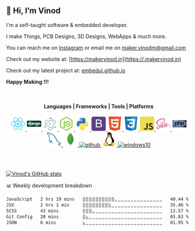 ## 👋 Hi, I’m Vinod

I'm a self-taught software & embedded developer.  

I make Things, PCB Designs, 3D Designs, WebApps & much more.

You can reach me on [Instagram](instagram.com/maker.vinod) or email me on maker.vinodm@gmail.com

Check out my website at: [https://makervinod.in](https://.makervinod.in)

Check out my latest project at: [embedui.github,io](https://embedui.github.io)


**Happy Making !!!**

<br>

<h4 align="center">Languages | Frameworks | Tools | Platforms</h4>

<p align="center">
  <a href="https://pt-br.reactjs.org/" target="_blank">
		<img 
			src="https://raw.githubusercontent.com/devicons/devicon/master/icons/react/react-original.svg" alt="react" width="40" height="40" />
	</a>
	<a href="https://www.djangoproject.com/" target="_blank">
		<img src="https://raw.githubusercontent.com/devicons/devicon/master/icons/django/django-original.svg" alt="django" width="40" height="40" />
	</a>
	<a href="https://www.electronjs.org/" target="_blank">
		<img src="https://raw.githubusercontent.com/devicons/devicon/master/icons/electron/electron-original.svg" alt="electron" width="40" height="40" />
	</a>
	<a href="https://nodejs.org/en/" target="_blank">
		<img src="https://raw.githubusercontent.com/devicons/devicon/master/icons/nodejs/nodejs-original.svg" alt="nodejs" width="40" height="40" />
	</a>
	<a href="https://www.python.org/" target="_blank">
 		<img src="https://raw.githubusercontent.com/devicons/devicon/master/icons/python/python-original.svg" alt="python" width="40" height="40" />
	</a>
	<a href="https://getbootstrap.com" target="_blank">
  	<img src="https://raw.githubusercontent.com/devicons/devicon/master/icons/bootstrap/bootstrap-plain.svg" alt="bootstrap" width="40" height="40" />
	</a>
  <a href="https://www.w3.org/html/" target="_blank">
  	<img src="https://raw.githubusercontent.com/devicons/devicon/master/icons/html5/html5-original.svg" alt="html5" width="40" height="40" />
	</a>
	<a href="https://www.w3schools.com/css/" target="_blank">
		<img src="https://raw.githubusercontent.com/devicons/devicon/master/icons/css3/css3-original.svg" alt="css3" width="40" height="40" />
	</a>
  <a href="https://developer.mozilla.org/en-US/docs/Web/JavaScript" target="_blank">
  	<img src="https://raw.githubusercontent.com/devicons/devicon/master/icons/javascript/javascript-original.svg" alt="javascript" width="40" height="40" />
	</a>
 	<a href="https://sass-lang.com/" target="_blank">
  	<img src="https://raw.githubusercontent.com/devicons/devicon/master/icons/sass/sass-original.svg" alt="sass" width="40" height="40" />
	</a>
	<a href="https://www.electronjs.org/" target="_blank">
  	<img src="https://raw.githubusercontent.com/devicons/devicon/master/icons/php/php-original.svg" alt="electron" width="40" height="40" />
	</a>
	<a href="https://www.mysql.com/" target="_blank">
  	<img src="https://raw.githubusercontent.com/devicons/devicon/master/icons/mysql/mysql-original.svg" alt="mysql" width="40" height="40" />
  </a>
  <a href="https://www.mongodb.com/" target="_blank">
  	<img src="https://raw.githubusercontent.com/devicons/devicon/master/icons/mongodb/mongodb-original.svg" alt="mongodb" width="40" height="40" />
  </a>
	<a href="https://github.com/" target="_blank">
		<img src="https://www.vectorlogo.zone/logos/github/github-icon.svg" alt="github" width="40" height="40" />
	</a>
	<a href="https://www.linux.org/" target="_blank">
		<img src="https://raw.githubusercontent.com/devicons/devicon/master/icons/linux/linux-original.svg" alt="linux" width="40" height="40" />
  </a>
  <a href="https://pt.wikipedia.org/wiki/Microsoft_Windows" target="_blank">
  	<img src="https://upload.wikimedia.org/wikipedia/commons/thumb/5/5f/Windows_logo_-_2012.svg/88px-Windows_logo_-_2012.svg.png" alt="windows10" width="40" height="40" />
  </a>
</p>

<br><br>

[![Vinod's GitHub stats](https://github-readme-stats.vercel.app/api?username=makervinod)](https://github.com/makervinod/github-readme-stats)

<!-- [![Top Langs](https://github-readme-stats.vercel.app/api/top-langs/?username=makervinod)](https://github.com/makervinod/github-readme-stats) -->

📊 Weekly development breakdown
<!--START_SECTION:waka-->
```text
JavaScript   2 hrs 19 mins   ⣿⣿⣿⣿⣿⣿⣿⣿⣿⣿⣄⣀⣀⣀⣀⣀⣀⣀⣀⣀⣀⣀⣀⣀⣀   40.44 % 
JSX          2 hrs 1 min     ⣿⣿⣿⣿⣿⣿⣿⣿⣷⣀⣀⣀⣀⣀⣀⣀⣀⣀⣀⣀⣀⣀⣀⣀⣀   35.46 % 
SCSS         43 mins         ⣿⣿⣿⣄⣀⣀⣀⣀⣀⣀⣀⣀⣀⣀⣀⣀⣀⣀⣀⣀⣀⣀⣀⣀⣀   12.57 % 
Git Config   20 mins         ⣿⣦⣀⣀⣀⣀⣀⣀⣀⣀⣀⣀⣀⣀⣀⣀⣀⣀⣀⣀⣀⣀⣀⣀⣀   05.83 % 
JSON         6 mins          ⣦⣀⣀⣀⣀⣀⣀⣀⣀⣀⣀⣀⣀⣀⣀⣀⣀⣀⣀⣀⣀⣀⣀⣀⣀   01.95 % 
```
<!--END_SECTION:waka-->



<!-- [![Vinod's wakatime stats](https://github-readme-stats.vercel.app/api/wakatime?username=makervinod)](https://github.com/makervinod/github-readme-stats) -->


<!---
makervinod/makervinod is a ✨ special ✨ repository because its `README.md` (this file) appears on your GitHub profile.
You can click the Preview link to take a look at your changes.
--->
